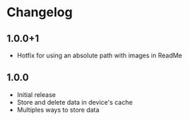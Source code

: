 # Changelog
## 1.0.0+1 

- Hotfix for using an absolute path with images in ReadMe 
## 1.0.0 

- Initial release
- Store and delete data in device's cache 
- Multiples ways to store data 
